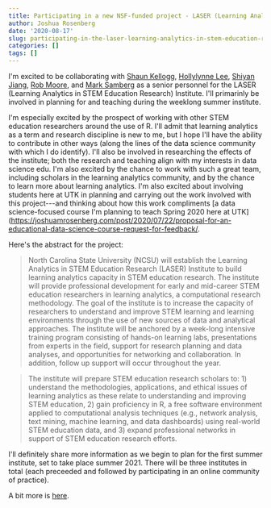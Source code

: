 ```yaml
---
title: Participating in a new NSF-funded project - LASER (Learning Analytics in STEM Education Research) Institute ⚡
author: Joshua Rosenberg
date: '2020-08-17'
slug: participating-in-the-laser-learning-analytics-in-stem-education-research-institute
categories: []
tags: []
---
```


I'm excited to be collaborating with [Shaun Kellogg](https://ced.ncsu.edu/people/sbkellog/), [Hollylynne Lee](https://ced.ncsu.edu/people/hstohl/), [Shiyan Jiang](shiyan), [Rob Moore](https://www.odu.edu/directory/people/r/rmoore), and [Mark Samberg](https://ced.ncsu.edu/people/mjsamber/) as a senior personnel for the LASER (Learning Analytics in STEM Education Research) Institute. I'll primarinly be involved in planning for and teaching during the weeklong summer institute. 

I'm especially excited by the prospect of working with other STEM education researchers around the use of R. I'll admit that learning analytics as a term and research discipline is new to me, but I hope I'll have the ability to contribute in other ways (along the lines of the data science community with which I do identify). I'll also be involved in researching the effects of the institute; both the research and teaching align with my interests in data science edu. I'm also excited by the chance to work with such a great team, including scholars in the learning analytics community, and by the chance to learn more about learning analytics. I'm also excited about involving students here at UTK in planning and carrying out the work involved with this project---and thinking about how this work compliments [a data science-focused course I'm planning to teach Spring 2020 here at UTK](https://joshuamrosenberg.com/post/2020/07/22/proposal-for-an-educational-data-science-course-request-for-feedback/.

Here's the abstract for the project:

> North Carolina State University (NCSU) will establish the Learning Analytics in STEM Education Research (LASER) Institute to build learning analytics capacity in STEM education research. The institute will provide professional development for early and mid-career STEM education researchers in learning analytics, a computational research methodology. The goal of the institute is to increase the capacity of researchers to understand and improve STEM learning and learning environments through the use of new sources of data and analytical approaches. The institute will be anchored by a week-long intensive training program consisting of hands-on learning labs, presentations from experts in the field, support for research planning and data analyses, and opportunities for networking and collaboration. In addition, follow up support will occur throughout the year.

> The institute will prepare STEM education research scholars to: 1) understand the methodologies, applications, and ethical issues of learning analytics as these relate to understanding and improving STEM education, 2) gain proficiency in R, a free software environment applied to computational analysis techniques (e.g., network analysis, text mining, machine learning, and data dashboards) using real-world STEM education data, and 3) expand professional networks in support of STEM education research efforts.

I'll definitely share more information as we begin to plan for the first summer institute, set to take place summer 2021. There will be three institutes in total (each preceeded and followed by participating in an online community of practice).

A bit more is [here](https://www.nsf.gov/awardsearch/showAward?AWD_ID=2025090&HistoricalAwards=false).